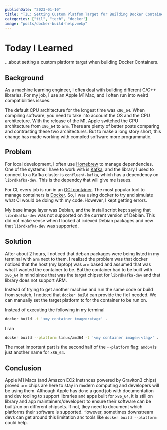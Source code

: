```yaml
---
publishDate: "2023-01-10"
title: "TIL: Setting Custom Platfom Target for Building Docker Containers"
categories: ["til", "tech", "docker"]
image: "posts/docker-build-help.webp"
---
```


# Today I Learned

...about setting a custom platform target when building Docker Containers.

## Background

As a machine learning engineer, I often deal with building different C/C++ libraries. For my job, I use an Apple M1 Mac, and I often run into weird compatibilities issues.

The default CPU architecture for the longest time was `x86_64`. When compiling software, you need to take into account the OS and the CPU architecture. With the release of the M1, Apple switched the CPU architecture from `x86_64` to `arm`. There are plenty of better posts comparing and contrasting these two architectures. But to make a long story short, this change has made working with compiled software more programmatic.

## Problem

For local development, I often use [Homebrew](https://brew.sh/) to manage dependencies. One of the systems I have to work with is [Kafka](https://kafka.apache.org/), and the library I used to connect to a Kafka cluster is `confluent-kafka`, which has a dependency on `librdkafka-dev`. This is the dependcy that will give me issues.

For CI, every job is run in an [OCI container](https://www.docker.com/resources/what-container/). The most popular tool to manage containers is [Docker](https://www.docker.com/). So, I was using docker to try and simulate what CI would be doing with my code. However, I kept getting errors.

My base image layer was Debian, and the install script kept saying that `librdkafka-dev` was not supported on the current version of Debian. This did not make sense when I looked at indexed Debian packages and new that `librdkafka-dev` was supported.

## Solution

After about 2 hours, I noticed that debian packages were being listed in my terminal with `arm` next to them. I realized the problem was that docker noticed that the host (my laptop) was `arm` based and assumed that was what I wanted the container to be. But the container had to be built with `x86_64` in mind since that was the target chipset for `librdkafka-dev` and that library does not support ARM.

Instead of trying to get another machine and run the same code or build from scratch, I noticed that `docker build` can provide the fix I needed. We can manually set the target platform to for the container to be run on.

Instead of executing the following in my terminal

```bash
docker build -t '<my container image>:<tag>' .
```

I ran

```bash
docker build --platform linux/amd64 -t '<my container image>:<tag>' .
```

The most important part is the second half of the `--platform` flag: `amd64` is just another name for `x86_64`.

## Conclusion

Apple M1 Macs (and Amazon EC2 Instances powered by Graviton3 chips) proved `arm` chips are here to stay in modern computing and developers will be using them. Although Apple has done a good job with documentation and dev tooling to support libraries and apps built for `x86_64`, it is still on library and app maintainers/developers to ensure their software can be built/run on different chipsets. If not, they need to document which platforms their software is supported. However, sometimes downstream devs can get around this limitation and tools like `docker build --platform` could help.
